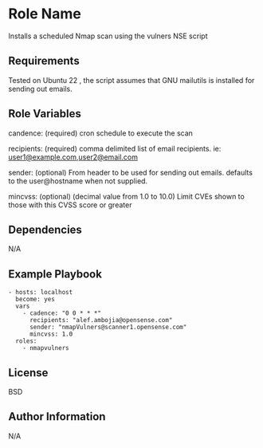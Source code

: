 Role Name
=========

Installs a scheduled Nmap scan using the vulners NSE script

Requirements
------------

Tested on Ubuntu 22 , the script assumes that GNU mailutils is installed for sending out emails.

Role Variables
--------------

candence:       (required) cron schedule to execute the scan

recipients:     (required) comma delimited list of email recipients. ie: user1@example.com,user2@email.com

sender:         (optional) From header to be used for sending out emails. defaults to the user@hostname when not supplied.

mincvss:        (optional) (decimal value from 1.0 to 10.0) Limit CVEs shown to those with this CVSS score or greater

Dependencies
------------

N/A

Example Playbook
----------------

    - hosts: localhost
      become: yes
      vars
        - cadence: "0 0 * * *"
          recipients: "alef.ambojia@opensense.com"
          sender: "nmapVulners@scanner1.opensense.com"
          mincvss: 1.0
      roles:
        - nmapvulners

License
-------

BSD

Author Information
------------------

N/A
